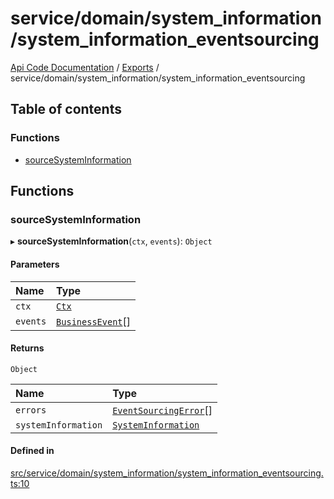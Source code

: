 # service/domain/system\_information/system\_information\_eventsourcing
 
[Api Code Documentation](../README.md) / [Exports](../modules.md) / service/domain/system\_information/system\_information\_eventsourcing

## Table of contents

### Functions

- [sourceSystemInformation](service_domain_system_information_system_information_eventsourcing.md#sourcesysteminformation)

## Functions

### sourceSystemInformation

▸ **sourceSystemInformation**(`ctx`, `events`): `Object`

#### Parameters

| Name | Type |
| :------ | :------ |
| `ctx` | [`Ctx`](../interfaces/lib_ctx.Ctx.md) |
| `events` | [`BusinessEvent`](service_domain_business_event.md#businessevent)[] |

#### Returns

`Object`

| Name | Type |
| :------ | :------ |
| `errors` | [`EventSourcingError`](../classes/service_domain_errors_event_sourcing_error.EventSourcingError.md)[] |
| `systemInformation` | [`SystemInformation`](../interfaces/service_domain_system_information_system_information.SystemInformation.md) |

#### Defined in

[src/service/domain/system_information/system_information_eventsourcing.ts:10](https://github.com/openkfw/TruBudget/blob/1602d8b/api/src/service/domain/system_information/system_information_eventsourcing.ts#L10)
